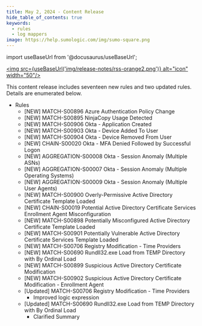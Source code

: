 ```yaml
---
title: May 2, 2024 - Content Release
hide_table_of_contents: true
keywords:
  - rules
  - log mappers
image: https://help.sumologic.com/img/sumo-square.png
---
```


import useBaseUrl from '@docusaurus/useBaseUrl';

<a href="https://help.sumologic.com/release-notes-cse/rss.xml"><img src={useBaseUrl('img/release-notes/rss-orange2.png')} alt="icon" width="50"/></a>

This content release includes seventeen new rules and two updated rules. Details are enumerated below.

* Rules
    * [NEW] MATCH-S00896 Azure Authentication Policy Change
    * [NEW] MATCH-S00895 NinjaCopy Usage Detected
    * [NEW] MATCH-S00906 Okta - Application Created
    * [NEW] MATCH-S00903 Okta - Device Added To User
    * [NEW] MATCH-S00904 Okta - Device Removed From User
    * [NEW] CHAIN-S00020 Okta - MFA Denied Followed by Successful Logon
    * [NEW] AGGREGATION-S00008 Okta - Session Anomaly (Multiple ASNs)
    * [NEW] AGGREGATION-S00007 Okta - Session Anomaly (Multiple Operating Systems)
    * [NEW] AGGREGATION-S00009 Okta - Session Anomaly (Multiple User Agents)
    * [NEW] MATCH-S00900 Overly-Permissive Active Directory Certificate Template Loaded
    * [NEW] CHAIN-S00019 Potential Active Directory Certificate Services Enrollment Agent Misconfiguration
    * [NEW] MATCH-S00898 Potentially Misconfigured Active Directory Certificate Template Loaded
    * [NEW] MATCH-S00901 Potentially Vulnerable Active Directory Certificate Services Template Loaded
    * [NEW] MATCH-S00706 Registry Modification - Time Providers
    * [NEW] MATCH-S00690 Rundll32.exe Load from TEMP Directory with By Ordinal Load
    * [NEW] MATCH-S00899 Suspicious Active Directory Certificate Modification
    * [NEW] MATCH-S00902 Suspicious Active Directory Certificate Modification - Enrollment Agent
    * [Updated] MATCH-S00706 Registry Modification - Time Providers
        * Improved logic expression
    * [Updated] MATCH-S00690 Rundll32.exe Load from TEMP Directory with By Ordinal Load
        * Clarified Summary
